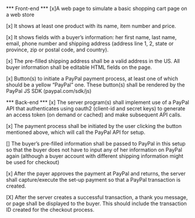 
*** Front-end ***
[x]A web page to simulate a basic shopping cart page on a web store

[x] It shows at least one product with its name, item number and price.

[x] It shows fields with a buyer’s information: her first name, last name, email, phone number and shipping address (address line 1, 2, state or province, zip or postal code, and country). 

[x] The pre-filled shipping address shall be a valid address in the US. All buyer information shall be editable HTML fields on the page.

[x] Button(s) to initiate a PayPal payment process, at least one of which should be a yellow “PayPal” one. These button(s) shall be rendered by the PayPal JS SDK (paypal.com/sdk/js)

*** Back-end ***
[x] The server program(s) shall implement use of a PayPal API that authenticates using oauth2 (client-id and secret keys) to generate an access token (on demand or cached) and make subsequent API calls.

[x] The payment process shall be initiated by the user clicking the button mentioned above, which will call the PayPal API for setup.

[] The buyer’s pre-filled information shall be passed to PayPal in this setup so that the buyer does not have to input any of her information on PayPal again (although a buyer account with different shipping information might be used for checkout)

[x] After the payer approves the payment at PayPal and returns, the server shall capture/execute the set-up payment so that a PayPal transaction is created.

[X] After the server creates a successful transaction, a thank you message, or page shall be displayed to the buyer. This should include the transaction ID created for the checkout process.